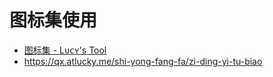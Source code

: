 # 图标集使用
- [图标集 - Lᴜᴄʏ's Tool](https://wiki.repcz.link/quantumultx/icon/#1151)
- https://qx.atlucky.me/shi-yong-fang-fa/zi-ding-yi-tu-biao

